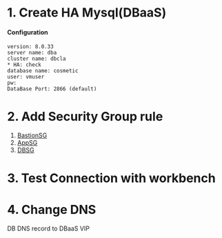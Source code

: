 # 1. Create HA Mysql(DBaaS) 
#### Configuration
```
version: 8.0.33
server name: dba
cluster name: dbcla
* HA: check
database name: cosmetic
user: vmuser
pw: 
DataBase Port: 2866 (default)
```
# 2. Add Security Group rule
1) [BastionSG](https://github.com/scp-cloudacademy/ce-advanced/raw/main/11/11_bastion_security_group.xlsx)
2) [AppSG](https://github.com/scp-cloudacademy/ce-advanced/raw/main/11/11_app_security_group.xlsx)
3) [DBSG](https://github.com/scp-cloudacademy/ce-advanced/raw/main/11/11_db_security_group.xlsx)

# 3. Test Connection with workbench

# 4. Change DNS 
DB DNS record to DBaaS VIP 
